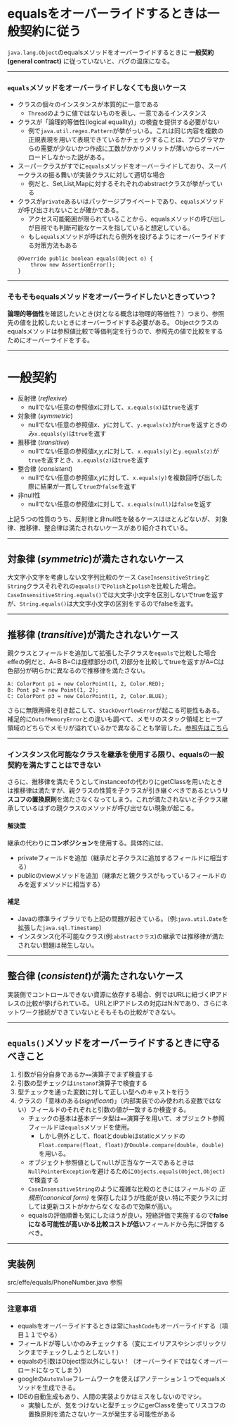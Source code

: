 # equalsをオーバーライドするときは一般契約に従う


`java.lang.Object`のequalsメソッドをオーバーライドするときに **一般契約(general contract)** に従っていないと、バグの温床になる。

---

### `equals`メソッドをオーバーライドしなくても良いケース
- クラスの個々のインスタンスが本質的に一意である
    - `Thread`のように値ではないものを表し、一意であるインスタンス
- クラスが「論理的等価性(logical equality)」の検査を提供する必要がない
    - 例で`java.util.regex.Pattern`が挙がっいる。これは同じ内容を複数の正規表現を用いて表現できているかチェックすることは、プログラマからの需要が少ないかつ作成に工数がかかりメリットが薄いからオーバーロードしなかった説がある。
- スーパークラスがすでに`equals`メソッドをオーバーライドしており、スーパークラスの振る舞いが実装クラスに対して適切な場合
    - 例だと、Set,List,Mapに対するそれぞれのabstractクラスが挙がっている
- クラスが`private`あるいはパッケージプライベートであり、`equals`メソッドが呼び出されないことが確かである。
    - アクセス可能範囲が限られていることから、equalsメソッドの呼び出しが目視でも判断可能なケースを指していると想定している。
    - もし`equals`メソッドが呼ばれたら例外を投げるようにオーバーライドする対策方法もある
    ```
    @Override public boolean equals(Object o) {
        throw new AssertionError();
    }
    ```
---
### そもそもequalsメソッドをオーバーライドしたいときっていつ？
**論理的等価性**を確認したいとき(対となる概念は物理的等価性？）つまり、参照先の値を比較したいときにオーバーライドする必要がある。
Objectクラスのequalsメソッドは参照値比較で等価判定を行うので、参照先の値で比較をするためにオーバーライドをする。

---
 # 一般契約
 - 反射律 (*reflexive*)
    - nullでない任意の参照値*x*に対して、`x.equals(x)`は`true`を返す
 - 対象律 (*symmetric*)
    - nullでない任意の参照値*x、y*に対して、`y.equals(x)`が`true`を返すときのみ`x.equals(y)`は`true`を返す
 - 推移律 (*transitive*)
    - nullでない任意の参照値*x,y,z*に対して、`x.equals(y)`と`y.equals(z)`が`true`を返すとき、`x.equals(z)`は`true`を返す
 - 整合律 (*consistent*)
    - nullでない任意の参照値*x,y*に対して、`x.equals(y)`を複数回呼び出した際に結果が一貫して`true`か`false`を返す
 - 非null性
    - nullでない任意の参照値*x*に対して、`x.equals(null)`は`false`を返す

上記５つの性質のうち、反射律と非null性を破るケースはほとんどないが、
対象律、推移律、整合律は満たされないケースがあり紹介されている。

 ---
## 対象律 (*symmetric*)が満たされないケース
大文字小文字を考慮しない文字列比較のケース
`CaseInsensitiveString`と`String`クラスそれぞれの`equals()`で`Polish`と`polish`を比較した場合。
`CaseInsensitiveString.equals()`では大文字小文字を区別しないでtrueを返すが、`String.equals()`は大文字小文字の区別をするのでfalseを返す。

---
## 推移律 (*transitive*)が満たされないケース
親クラスとフィールドを追加して拡張した子クラスを`equals`で比較した場合
effeの例だと、A=B B=Cは座標部分の(1, 2)部分を比較してtrueを返すがA=Cは色部分が明らかに異なるので推移律を満たさない。
```
A: ColorPont p1 = new ColorPoint(1, 2, Color.RED);
B: Pont p2 = new Point(1, 2);
C: ColorPont p3 = new ColorPoint(1, 2, Color.BLUE);
```
さらに無限再帰を引き起こして、`StackOverflowError`が起こる可能性もある。
補足的に`OutofMemoryError`との違いも調べて、メモリのスタック領域とヒープ領域のどちらでメモリが溢れているかで異なることも学習した。[参照先はこちら](http://www.itsenka.com/contents/development/java/class2.html)

---
### **インスタンス化可能なクラスを継承を使用する限り、equalsの一般契約を満たすことはできない**
さらに、推移律を満たそうとしてinstanceofの代わりにgetClassを用いたときは推移律は満たすが、親クラスの性質を子クラスが引き継ぐべきであるという**リスコフの置換原則**を満たさなくなってしまう。これが満たされないと子クラス継承しているはずの親クラスのメソッドが呼び出せない現象が起こる。

#### 解決策
継承の代わりに**コンポジション**を使用する。具体的には、
- privateフィールドを追加（継承だと子クラスに追加するフィールドに相当する）
- publicのviewメソッドを追加（継承だと親クラスがもっているフィールドのみを返すメソッドに相当する）

#### 補足
- Javaの標準ライブラリでも上記の問題が起きている。（例:`java.util.Date`を拡張した`java.sql.Timestamp`）
- インスタンス化不可能なクラス(例:`abstractクラス`)の継承では推移律が満たされない問題は発生しない。

---
## 整合律 (*consistent*)が満たされないケース
実装側でコントロールできない資源に依存する場合、例ではURLに紐づくIPアドレスの比較が挙げられている。
URLとIPアドレスの対応はN:Nであり、さらにネットワーク接続ができていないとそもそもの比較ができない。

---
## `equals()`メソッドをオーバーライドするときに守るべきこと
1. 引数が自分自身であるか`==`演算子でまず検査する
2. 引数の型チェックは`instanof`演算子で検査する
3. 型チェックを通った変数に対して正しい型へのキャストを行う
4. クラスの「意味のある(*significant*)」（内部実装でのみ使われる変数ではない）フィールドのそれぞれと引数の値が一致するか検査する。
    - チェックの基本は基本データ型は`==`演算子を用いて、オブジェクト参照フィールドは`equals`メソッドを使用。
        - しかし例外として、floatとdoubleはstaticメソッドの`Float.compare(float, float)`か`Double.compare(double, double)`を用いる。
    - オブジェクト参照値として`null`が正当なケースであるときは`NullPointerException`を避けるために`Objects.equals(Object,Object)`で検査する
    - `CaseInsensitiveString`のように複雑な比較のときにはフィールドの *正規形(canonical form)* を保存したほうが性能が良い.特に不変クラスに対しては更新コストがかからなくなるので効果が高い。
    - equalsの評価順番も気にしたほうが良い。短絡評価で実施するので**falseになる可能性が高いかる比較コストが低い**フィールドから先に評価するべき。
---
## 実装例

src/effe/equals/PhoneNumber.java 参照

---

### 注意事項
- equalsをオーバーライドするときは常に`hashCode`もオーバーライドする（項目１１でやる）
- フィールドが等しいかのみチェックする（変にエイリアスやシンボリックリンクまでチェックしようとしない！）
- equalsの引数はObject型以外にしない！（オーバーライドではなくオーバーロードになってしまう）
- googleの`AutoValue`フレームワークを使えばアノテーション１つでequalsメソッドを生成できる。
- IDEの自動生成もあり、人間の実装よりかはミスをしないのでマシ。
    - 実験したが、気をつけないと型チェックにgerClassを使ってリスコフの置換原則を満たさないケースが発生する可能性がある